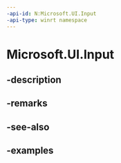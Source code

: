 ```yaml
---
-api-id: N:Microsoft.UI.Input
-api-type: winrt namespace
---
```


# Microsoft.UI.Input



## -description

## -remarks

## -see-also

## -examples


